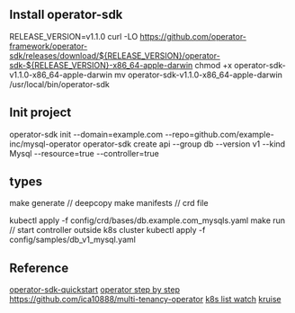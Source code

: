 ## Install operator-sdk
RELEASE_VERSION=v1.1.0
curl -LO https://github.com/operator-framework/operator-sdk/releases/download/${RELEASE_VERSION}/operator-sdk-${RELEASE_VERSION}-x86_64-apple-darwin
chmod +x operator-sdk-v1.1.0-x86_64-apple-darwin
mv operator-sdk-v1.1.0-x86_64-apple-darwin /usr/local/bin/operator-sdk

## Init project
operator-sdk init --domain=example.com --repo=github.com/example-inc/mysql-operator
operator-sdk create api --group db --version v1 --kind Mysql --resource=true --controller=true

## types
make generate  // deepcopy
make manifests // crd file

kubectl apply -f config/crd/bases/db.example.com_mysqls.yaml
make run // start controller outside k8s cluster
kubectl apply -f config/samples/db_v1_mysql.yaml

## Reference

[operator-sdk-quickstart](https://sdk.operatorframework.io/docs/building-operators/golang/quickstart/)
[operator step by step](https://www.katacoda.com/openshift/courses/operatorframework/go-operator-podset)
https://github.com/ica10888/multi-tenancy-operator
[k8s list watch](https://www.youtube.com/watch?v=PLSDvFjR9HY)
[kruise](https://github.com/openkruise/kruise)
